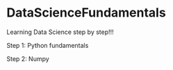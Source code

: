 # DataScienceFundamentals
Learning Data Science step by step!!!

Step 1: Python fundamentals 

Step 2: Numpy
